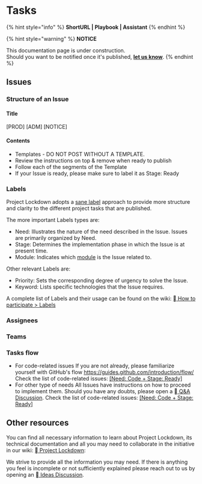 # Tasks

{% hint style="info" %}
**ShortURL | Playbook | Assistant**
{% endhint %}



{% hint style="warning" %}
**NOTICE**

This documentation page is under construction.\
Should you want to be notified once it's published, [**let us know**](https://tiof.click/TIOFTarianUpdatesService).
{% endhint %}





## Issues

### Structure of an Issue

#### Title

\[PROD] \[ADM] \[NOTICE]

#### Contents

* Templates - DO NOT POST WITHOUT A TEMPLATE.
* Review the instructions on top & remove when ready to publish
* Follow each of the segments of the Template
* If your Issue is ready, please make sure to label it as Stage: Ready

### Labels

Project Lockdown adopts a [sane label](https://medium.com/@dave\_lunny/sane-github-labels-c5d2e6004b63) approach to provide more structure and clarity to the different project tasks that are published.

The more important Labels types are:

* Need: Illustrates the nature of the need described in the Issue. Issues are primarily organized by Need.
* Stage: Determines the implementation phase in which the Issue is at present time.
* Module: Indicates which [module](https://github.com/TheIOFoundation/ProjectLockdown#project-architecture) is the Issue related to.

Other relevant Labels are:

* Priority: Sets the corresponding degree of urgency to solve the Issue.
* Keyword: Lists specific technologies that the Issue requires.

A complete list of Labels and their usage can be found on the wiki: [ How to participate > Labels](https://github.com/TheIOFoundation/ProjectLockdown/wiki/How-to-participate#labels)

### Assignees

### Teams

### Tasks flow

* For code-related issues If you are not already, please familiarize yourself with GitHub's flow https://guides.github.com/introduction/flow/ Check the list of code-related issues: [\[Need: Code + Stage: Ready\]](https://github.com/TheIOFoundation/ProjectLockdown/issues?q=is:open%20is:issue%20label:%22Need:%20Code%22%20label:%22Stage:%20Ready%22)
* For other type of needs All Issues have instructions on how to proceed to implement them. Should you have any doubts, please open a [ Q\&A Discussion](https://github.com/TheIOFoundation/ProjectLockdown/discussions?discussions\_q=category:Q\&A). Check the list of code-related issues: [\[Need: Code + Stage: Ready\]](https://github.com/TheIOFoundation/ProjectLockdown/issues?q=is:open%20is:issue%20label:%22Need:%20Code%22%20label:%22Stage:%20Ready%22)

## Other resources

You can find all necessary information to learn about Project Lockdown, its technical documentation and all you may need to collaborate in the initiative in our wiki: [ Project Lockdown](https://github.com/TheIOFoundation/ProjectLockdown/wiki):

We strive to provide all the information you may need. If there is anything you feel is incomplete or not sufficiently explained please reach out to us by opening an [ Ideas Discussion](https://github.com/TheIOFoundation/ProjectLockdown/discussions?discussions\_q=category:Ideas).
